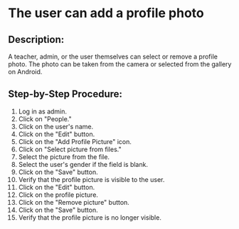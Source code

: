 # The user can add a profile photo

## Description:

A teacher, admin, or the user themselves can select or remove a profile photo. The photo can be taken from the camera or selected from the gallery on Android.

## Step-by-Step Procedure:

1. Log in as admin.
2. Click on "People."
3. Click on the user's name.
4. Click on the "Edit" button.
5. Click on the "Add Profile Picture" icon.
6. Click on "Select picture from files."
7. Select the picture from the file.
8. Select the user's gender if the field is blank.
9. Click on the "Save" button.
10. Verify that the profile picture is visible to the user.
11. Click on the "Edit" button.
12. Click on the profile picture.
13. Click on the "Remove picture" button.
14. Click on the "Save" button.
15. Verify that the profile picture is no longer visible.
